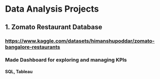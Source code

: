 # Data Analysis Projects

## 1. Zomato Restaurant Database
### https://www.kaggle.com/datasets/himanshupoddar/zomato-bangalore-restaurants
### Made Dashboard for exploring and managing KPIs
#### SQL, Tableau
